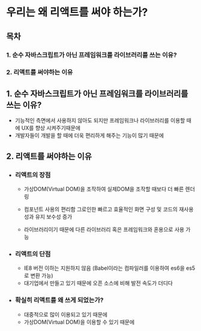 # 우리는 왜 리액트를 써야 하는가?



## 목차

### 1. 순수 자바스크립트가 아닌 프레임워크를 라이브러리를 쓰는 이유?

### 2. 리액트를 써야하는 이유



## 1. 순수 자바스크립트가 아닌 프레임워크를 라이브러리를 쓰는 이유?

- 기능적인 측면에서 사용하지 않아도 되지만 프레임워크나 라이브러리를 이용할 때에 UX를 향상 시켜주기때문에
- 개발자들이 개발을 할 때에 더욱 편리하게 해주는 기능이 많기 때문에



## 2. 리액트를 써야하는 이유

- ### 리액트의 장점

  - 가상DOM(Virtual DOM)을 조작하여 실제DOM을 조작할 때보다 더 빠른 렌더링

  - 컴포넌트 사용의 편리함 그로인한 빠르고 효율적인 화면 구성 및 코드의 재사용성과 유지 보수성 증가

  - 라이브러리이기 때문에 다른 라이브러리 혹은 프레임워크와 혼용으로 사용 가능

    

- ### 리액트의 단점

  - IE8 버전 이하는 지원하지 않음 (Babel이라는 컴파일러를 이용하여 es6을 es5로 변환 가능)
  - 대기업에서 만들고 있기 때문에 오픈 소스에 비해 발전 속도가 더디다



- ### 확실히 리액트를 왜 쓰게 되었는가?

  - 대중적으로 많이 이용되고 있기 때문에
  - 가상DOM(Virtual DOM)을 이용할 수 있기 때문에